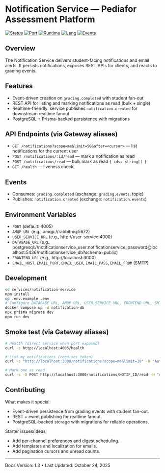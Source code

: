 # Notification Service — Pediafor Assessment Platform

[![Status](https://img.shields.io/badge/status-production--ready-success)](.)
[![Port](https://img.shields.io/badge/port-4005-blue)](.)
[![Runtime](https://img.shields.io/badge/runtime-Node.js%2018+-brightgreen?logo=nodedotjs)](.)
[![Lang](https://img.shields.io/badge/lang-TypeScript%205.x-blue?logo=typescript)](.)
[![Events](https://img.shields.io/badge/events-RabbitMQ-FF6600?logo=rabbitmq)](.)

## Overview

The Notification Service delivers student-facing notifications and email alerts. It persists notifications, exposes REST APIs for clients, and reacts to grading events.

## Features

- Event-driven creation on `grading.completed` with student fan-out
- REST API for listing and marking notifications as read (bulk + single)
- Realtime-friendly: service publishes `notification.created` for downstream realtime fanout
- PostgreSQL + Prisma-backed persistence with migrations

## API Endpoints (via Gateway aliases)

- `GET /notifications?scope=me&limit=50&after=<cursor>` — list notifications for the current user
- `POST /notifications/:id/read` — mark a notification as read
- `POST /notifications/read` — bulk mark as read `{ ids: string[] }`
- `GET /health` — liveness check

## Events

- Consumes: `grading.completed` (exchange: `grading.events`, topic)
- Publishes: `notification.created` (exchange: `notification.events`)

## Environment Variables

- `PORT` (default: 4005)
- `AMQP_URL` (e.g., amqp://rabbitmq:5672)
- `USER_SERVICE_URL` (e.g., http://user-service:4000)
- `DATABASE_URL` (e.g., postgresql://notificationservice_user:notificationservice_password@localhost:5436/notificationservice_db?schema=public)
- `FRONTEND_URL` (e.g., http://localhost:3000)
- `EMAIL_HOST`, `EMAIL_PORT`, `EMAIL_USER`, `EMAIL_PASS`, `EMAIL_FROM` (SMTP)

## Development

```bash
cd services/notification-service
npm install
cp .env.example .env
# Configure DATABASE_URL, AMQP_URL, USER_SERVICE_URL, FRONTEND_URL, SMTP creds
docker compose up -d notification-db
npx prisma migrate dev
npm run dev
```

## Smoke test (via Gateway aliases)

```bash
# Health (direct service when port exposed)
curl -s http://localhost:4005/health

# List my notifications (requires token)
curl -s "http://localhost:3000/notifications?scope=me&limit=10" -H "Authorization: Bearer $TOKEN"

# Mark one as read
curl -s -X POST http://localhost:3000/notifications/NOTIF_ID/read -H "Authorization: Bearer $TOKEN"
```

## Contributing

What makes it special:
- Event-driven persistence from grading events with student fan-out.
- REST + event publishing for realtime fanout.
- PostgreSQL-backed storage with migrations for reliable operations.

Starter issues/ideas:
- Add per-channel preferences and digest scheduling.
- Add templates and localization for emails.
- Add pagination cursors and unread counts.

---

Docs Version: 1.3 • Last Updated: October 24, 2025
